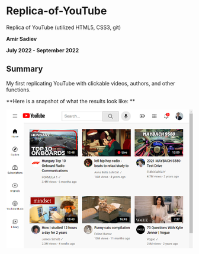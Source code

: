 # Replica-of-YouTube
Replica of YouTube (utilized HTML5, CSS3, git)

**Amir Sadiev** 

**July 2022 - September 2022**

## Summary
My first replicating YouTube with clickable videos, authors, and other functions. 

**Here is a snapshot of what the results look like: **

![alt text](https://github.com/amir111/Replica-of-YouTube/blob/master/imgs/Screenshot%20of%20my%20replica%20of%20YouTube.PNG)
